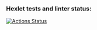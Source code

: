 ### Hexlet tests and linter status:
[![Actions Status](https://github.com/Aleksey-Cheremukhin/qa-engineer-project-84/actions/workflows/hexlet-check.yml/badge.svg)](https://github.com/Aleksey-Cheremukhin/qa-engineer-project-84/actions)